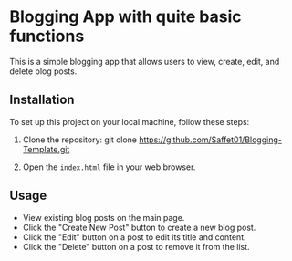 # Blogging App with quite basic functions 

This is a simple blogging app that allows users to view, create, edit, and delete blog posts.

## Installation

To set up this project on your local machine, follow these steps:

1. Clone the repository:
   git clone https://github.com/Saffet01/Blogging-Template.git

2. Open the `index.html` file in your web browser.

## Usage

- View existing blog posts on the main page.
- Click the "Create New Post" button to create a new blog post.
- Click the "Edit" button on a post to edit its title and content.
- Click the "Delete" button on a post to remove it from the list.
